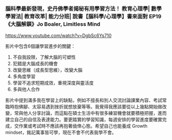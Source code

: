 ### 腦科學最新發現，史丹佛學者揭秘有用學習方法！ 教育心理學| 數學學習法| 教育改革| 能力分班| 說書【腦科學/心理學】書來面對 EP19《大腦解鎖》Jo Boaler, Limitless Mind
https://www.youtube.com/watch?v=DgbSc6Ys710

影片中包含6個讓學習進步的關鍵：
1. 不自我設限，了解大腦的可塑性
2. 犯錯是大腦成長的機會
3. 改變思維（成長型思維），改變大腦
4. 多角度學習
5. 學習不追求短期成效，重視深度與靈活度
6. 多與他人合作

影片中提到滿多我在學習上的缺點，例如不擅長和別人交流討論課業內容、考試常臨時抱佛腳、太容易遇到挫折就想放棄等等。我覺得我應該要從以上幾點開始做改變，常與他人分享討論，而這點在碩士生活中有很多練習機會就要積極把握，進而建立自己的自信及表達能力。要更踏實的學習知識，每週安排的學習進度要確實完成，交作業或考試時不應該再抱著僥倖心態。希望自己也能養成 Growth mindset，銘記萬事皆可學，現在不會不代表我學不會。